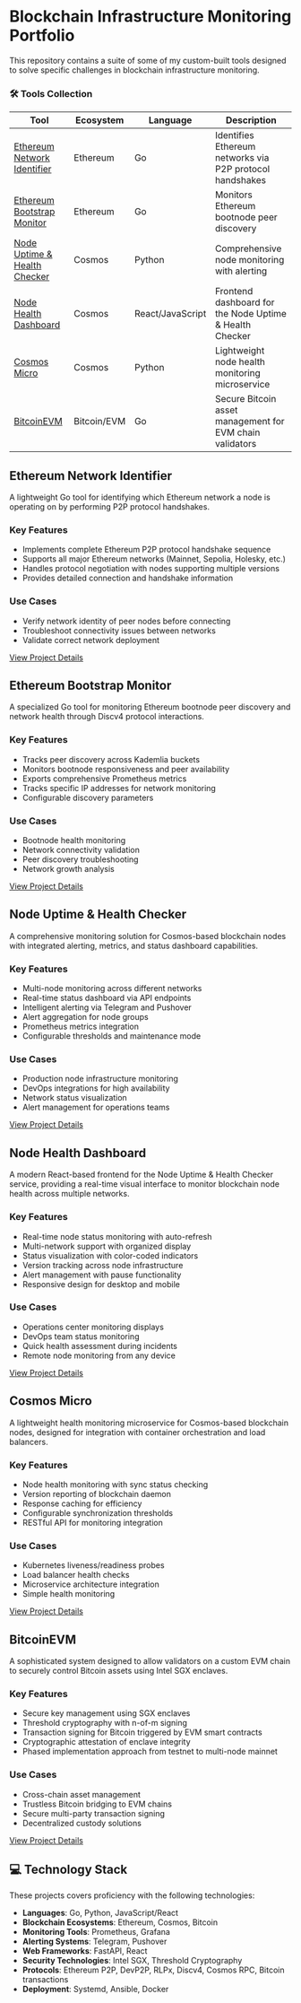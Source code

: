 # Blockchain Infrastructure Monitoring Portfolio

This repository contains a suite of some of my custom-built tools designed to solve specific challenges in blockchain infrastructure monitoring.

### 🛠️ Tools Collection

| Tool | Ecosystem | Language | Description |
|------|-----------|----------|-------------|
| [Ethereum Network Identifier](#ethereum-network-identifier) | Ethereum | Go | Identifies Ethereum networks via P2P protocol handshakes |
| [Ethereum Bootstrap Monitor](#ethereum-bootstrap-monitor) | Ethereum | Go | Monitors Ethereum bootnode peer discovery |
| [Node Uptime & Health Checker](#node-uptime--health-checker) | Cosmos | Python | Comprehensive node monitoring with alerting |
| [Node Health Dashboard](#node-health-dashboard) | Cosmos | React/JavaScript | Frontend dashboard for the Node Uptime & Health Checker |
| [Cosmos Micro](#cosmos-micro) | Cosmos | Python | Lightweight node health monitoring microservice |
| [BitcoinEVM](#bitcoinevm) | Bitcoin/EVM | Go | Secure Bitcoin asset management for EVM chain validators |

## Ethereum Network Identifier

A lightweight Go tool for identifying which Ethereum network a node is operating on by performing P2P protocol handshakes.

### Key Features
- Implements complete Ethereum P2P protocol handshake sequence
- Supports all major Ethereum networks (Mainnet, Sepolia, Holesky, etc.)
- Handles protocol negotiation with nodes supporting multiple versions
- Provides detailed connection and handshake information

### Use Cases
- Verify network identity of peer nodes before connecting
- Troubleshoot connectivity issues between networks
- Validate correct network deployment

[View Project Details](./idcheck.md)

## Ethereum Bootstrap Monitor

A specialized Go tool for monitoring Ethereum bootnode peer discovery and network health through Discv4 protocol interactions.

### Key Features
- Tracks peer discovery across Kademlia buckets
- Monitors bootnode responsiveness and peer availability
- Exports comprehensive Prometheus metrics
- Tracks specific IP addresses for network monitoring
- Configurable discovery parameters

### Use Cases
- Bootnode health monitoring
- Network connectivity validation
- Peer discovery troubleshooting
- Network growth analysis

[View Project Details](./EthereumBootstrapMonitor.md)

## Node Uptime & Health Checker

A comprehensive monitoring solution for Cosmos-based blockchain nodes with integrated alerting, metrics, and status dashboard capabilities.

### Key Features
- Multi-node monitoring across different networks
- Real-time status dashboard via API endpoints
- Intelligent alerting via Telegram and Pushover
- Alert aggregation for node groups
- Prometheus metrics integration
- Configurable thresholds and maintenance mode

### Use Cases
- Production node infrastructure monitoring
- DevOps integrations for high availability
- Network status visualization
- Alert management for operations teams

[View Project Details](./Node_Uptime_and_Health_Checker.md)

## Node Health Dashboard

A modern React-based frontend for the Node Uptime & Health Checker service, providing a real-time visual interface to monitor blockchain node health across multiple networks.

### Key Features
- Real-time node status monitoring with auto-refresh
- Multi-network support with organized display
- Status visualization with color-coded indicators
- Version tracking across node infrastructure
- Alert management with pause functionality
- Responsive design for desktop and mobile

### Use Cases
- Operations center monitoring displays
- DevOps team status monitoring
- Quick health assessment during incidents
- Remote node monitoring from any device

[View Project Details](./Node_Uptime_and_Health_Checker-frontend.md)

## Cosmos Micro

A lightweight health monitoring microservice for Cosmos-based blockchain nodes, designed for integration with container orchestration and load balancers.

### Key Features
- Node health monitoring with sync status checking
- Version reporting of blockchain daemon
- Response caching for efficiency
- Configurable synchronization thresholds
- RESTful API for monitoring integration

### Use Cases
- Kubernetes liveness/readiness probes
- Load balancer health checks
- Microservice architecture integration
- Simple health monitoring

[View Project Details](./cosmosmicro.md)

## BitcoinEVM

A sophisticated system designed to allow validators on a custom EVM chain to securely control Bitcoin assets using Intel SGX enclaves.

### Key Features
- Secure key management using SGX enclaves
- Threshold cryptography with n-of-m signing
- Transaction signing for Bitcoin triggered by EVM smart contracts
- Cryptographic attestation of enclave integrity
- Phased implementation approach from testnet to multi-node mainnet

### Use Cases
- Cross-chain asset management
- Trustless Bitcoin bridging to EVM chains
- Secure multi-party transaction signing
- Decentralized custody solutions

[View Project Details](./BitcoinEVM.md)

## 💻 Technology Stack

These projects covers proficiency with the following technologies:

- **Languages**: Go, Python, JavaScript/React
- **Blockchain Ecosystems**: Ethereum, Cosmos, Bitcoin
- **Monitoring Tools**: Prometheus, Grafana
- **Alerting Systems**: Telegram, Pushover
- **Web Frameworks**: FastAPI, React
- **Security Technologies**: Intel SGX, Threshold Cryptography
- **Protocols**: Ethereum P2P, DevP2P, RLPx, Discv4, Cosmos RPC, Bitcoin transactions
- **Deployment**: Systemd, Ansible, Docker
